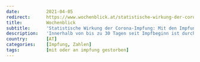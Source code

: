 ```yaml
---
date:          2021-04-05
redirect:      https://www.wochenblick.at/statistische-wirkung-der-corona-impfung-mit-den-impfungen-steigen-die-todesfaelle/
title:         Wochenblick
subtitle:      'Statistische Wirkung der Corona-Impfung: Mit den Impfungen steigen die Todesfälle'
description:   'Innerhalb von bis zu 30 Tagen seit Impfbeginn ist durchaus kein nachweisbarer positiver Effekt der Impfungen zu erwarten. Ist das logisch?'
country:       [AT]
categories:    [Impfung, Zahlen]
tags:          [mit oder an impfung gestorben]
---
```

